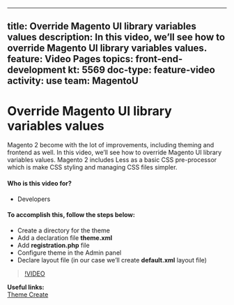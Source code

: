 
---
title: Override Magento UI library variables values
description: In this video, we’ll see how to override Magento UI library variables values.
feature: Video Pages
topics: front-end-development
kt: 5569
doc-type: feature-video
activity: use
team: MagentoU
---
# Override Magento UI library variables values

Magento 2 become with the lot of improvements, including theming and frontend as well. In this video, we’ll see how to override Magento UI library variables values. Magento 2 includes Less as a basic CSS pre-processor which is make CSS styling and managing CSS files simpler.

#### Who is this video for?
* Developers

#### To accomplish this, follow the steps below:
* Create a directory for the theme
* Add a declaration file **theme.xml**
* Add **registration.php** file
* Configure theme in the Admin panel
* Declare layout file (in our case we’ll create **default.xml** layout file)

>[!VIDEO](https://video.tv.adobe.com/v/35757)

**Useful links:**
<br/>
[Theme Create](https://devdocs.magento.com/guides/v2.4/frontend-dev-guide/themes/theme-create.html)
